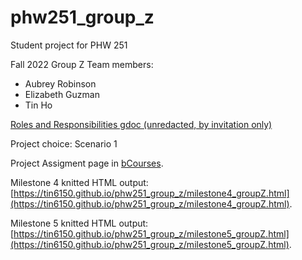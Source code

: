 # phw251_group_z
Student project for PHW  251

Fall 2022
Group Z Team members:
- Aubrey Robinson
- Elizabeth Guzman
- Tin Ho

[Roles and Responsibilities gdoc (unredacted, by invitation only)](https://docs.google.com/document/d/1u4-f0KCUB0QGxWI1VVgfEgEaTmQbt-Jk1uIgWP-0VYk/edit)

Project choice: 
Scenario 1

Project Assigment page in [bCourses](https://bcourses.berkeley.edu/courses/1517565/pages/team-project).

Milestone 4 knitted HTML output:
[https://tin6150.github.io/phw251_group_z/milestone4_groupZ.html](https://tin6150.github.io/phw251_group_z/milestone4_groupZ.html).

Milestone 5 knitted HTML output:
[https://tin6150.github.io/phw251_group_z/milestone5_groupZ.html](https://tin6150.github.io/phw251_group_z/milestone5_groupZ.html).

